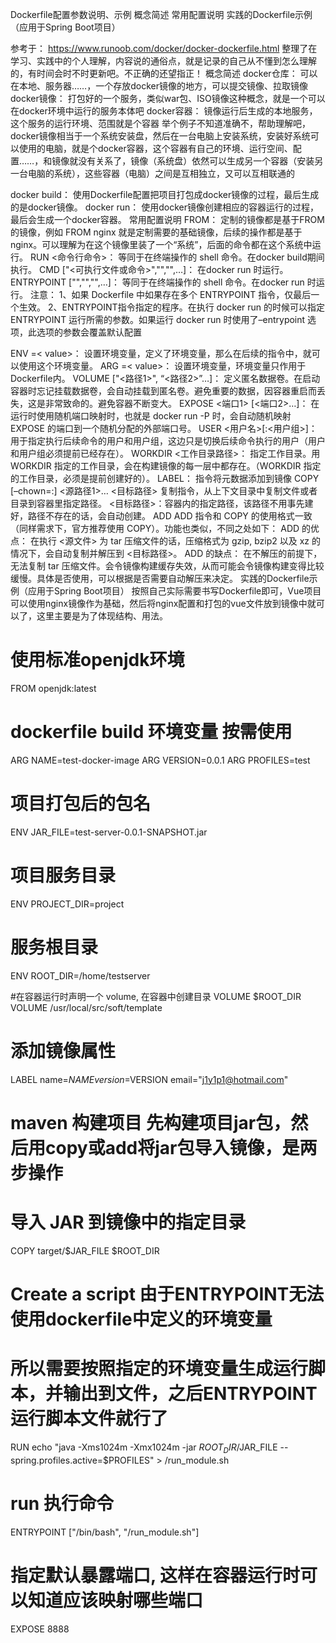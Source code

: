Dockerfile配置参数说明、示例
概念简述
常用配置说明
实践的Dockerfile示例（应用于Spring Boot项目）

参考于： https://www.runoob.com/docker/docker-dockerfile.html
整理了在学习、实践中的个人理解，内容说的通俗点，就是记录的自己从不懂到怎么理解的，有时间会时不时更新吧。不正确的还望指正！
概念简述
docker仓库： 可以在本地、服务器……，一个存放docker镜像的地方，可以提交镜像、拉取镜像
docker镜像： 打包好的一个服务，类似war包、ISO镜像这种概念，就是一个可以在docker环境中运行的服务本体吧
docker容器： 镜像运行后生成的本地服务，这个服务的运行环境、范围就是个容器
举个例子不知道准确不，帮助理解吧，docker镜像相当于一个系统安装盘，然后在一台电脑上安装系统，安装好系统可以使用的电脑，就是个docker容器，这个容器有自己的环境、运行空间、配置……，和镜像就没有关系了，镜像（系统盘）依然可以生成另一个容器（安装另一台电脑的系统），这些容器（电脑）之间是互相独立，又可以互相联通的

docker build： 使用Dockerfile配置把项目打包成docker镜像的过程，最后生成的是docker镜像。
docker run： 使用docker镜像创建相应的容器运行的过程，最后会生成一个docker容器。
常用配置说明
FROM： 定制的镜像都是基于FROM的镜像，例如 FROM nginx 就是定制需要的基础镜像，后续的操作都是基于nginx。可以理解为在这个镜像里装了一个“系统”，后面的命令都在这个系统中运行。
RUN <命令行命令>： 等同于在终端操作的 shell 命令。在docker build期间执行。
CMD ["<可执行文件或命令>","","",…]： 在docker run 时运行。
ENTRYPOINT ["","","",…]： 等同于在终端操作的 shell 命令。在docker run 时运行。
注意：
1、如果 Dockerfile 中如果存在多个 ENTRYPOINT 指令，仅最后一个生效。
2、ENTRYPOINT指令指定的程序。在执行 docker run 的时候可以指定 ENTRYPOINT 运行所需的参数。如果运行 docker run 时使用了–entrypoint 选项，此选项的参数会覆盖默认配置

ENV <key>=< value>： 设置环境变量，定义了环境变量，那么在后续的指令中，就可以使用这个环境变量。
ARG <key>=< value>： 设置环境变量，环境变量只作用于Dockerfile内。
VOLUME ["<路径1>", “<路径2>”…]： 定义匿名数据卷。在启动容器时忘记挂载数据卷，会自动挂载到匿名卷。避免重要的数据，因容器重启而丢失，这是非常致命的。避免容器不断变大。
EXPOSE <端口1> [<端口2>…]： 在运行时使用随机端口映射时，也就是 docker run -P 时，会自动随机映射 EXPOSE 的端口到一个随机分配的外部端口号。
USER <用户名>[:<用户组>]： 用于指定执行后续命令的用户和用户组，这边只是切换后续命令执行的用户（用户和用户组必须提前已经存在）。
WORKDIR <工作目录路径>： 指定工作目录。用 WORKDIR 指定的工作目录，会在构建镜像的每一层中都存在。（WORKDIR 指定的工作目录，必须是提前创建好的）。
LABEL： 指令将元数据添加到镜像
COPY [–chown=:] <源路径1>… <目标路径> 复制指令，从上下文目录中复制文件或者目录到容器里指定路径。
<目标路径>：容器内的指定路径，该路径不用事先建好，路径不存在的话，会自动创建。
ADD
ADD 指令和 COPY 的使用格式一致（同样需求下，官方推荐使用 COPY）。功能也类似，不同之处如下：
ADD 的优点： 在执行 <源文件> 为 tar 压缩文件的话，压缩格式为 gzip, bzip2 以及 xz 的情况下，会自动复制并解压到 <目标路径>。
ADD 的缺点： 在不解压的前提下，无法复制 tar 压缩文件。会令镜像构建缓存失效，从而可能会令镜像构建变得比较缓慢。具体是否使用，可以根据是否需要自动解压来决定。
实践的Dockerfile示例（应用于Spring Boot项目）
按照自己实际需要书写Dockerfile即可，Vue项目可以使用nginx镜像作为基础，然后将nginx配置和打包的vue文件放到镜像中就可以了，这里主要是为了体现结构、用法。

# 使用标准openjdk环境
FROM openjdk:latest

# dockerfile build 环境变量 按需使用
ARG NAME=test-docker-image
ARG VERSION=0.0.1
ARG PROFILES=test
# 项目打包后的包名
ENV JAR_FILE=test-server-0.0.1-SNAPSHOT.jar
# 项目服务目录
ENV PROJECT_DIR=project
# 服务根目录
ENV ROOT_DIR=/home/testserver

#在容器运行时声明一个 volume, 在容器中创建目录
VOLUME $ROOT_DIR
VOLUME /usr/local/src/soft/template

# 添加镜像属性
LABEL name=$NAME version=$VERSION email="j1y1p1@hotmail.com"

# maven 构建项目 先构建项目jar包，然后用copy或add将jar包导入镜像，是两步操作

# 导入 JAR 到镜像中的指定目录
COPY target/$JAR_FILE $ROOT_DIR

# Create a script 由于ENTRYPOINT无法使用dockerfile中定义的环境变量
# 所以需要按照指定的环境变量生成运行脚本，并输出到文件，之后ENTRYPOINT运行脚本文件就行了
RUN echo "java -Xms1024m -Xmx1024m -jar $ROOT_DIR/$JAR_FILE --spring.profiles.active=$PROFILES" > /run_module.sh

# run 执行命令
ENTRYPOINT ["/bin/bash", "/run_module.sh"]

# 指定默认暴露端口, 这样在容器运行时可以知道应该映射哪些端口
EXPOSE 8888
